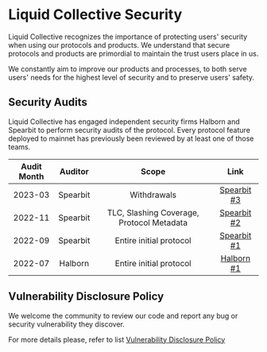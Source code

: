 # Liquid Collective Security

Liquid Collective recognizes the importance of protecting users' security when using our protocols and products. We understand that secure protocols and products are primordial to maintain the trust users place in us. 

We constantly aim to improve our products and processes, to both serve users' needs for the highest level of security and to preserve users' safety. 

## Security Audits

Liquid Collective has engaged independent security firms Halborn and Spearbit to perform security audits of the protocol. Every protocol feature deployed to mainnet has previously been reviewed by at least one of those teams.

| **Audit Month** | **Auditor** |                 **Scope**                 |                 **Link**                 |
|:--------:|:-----------:|:-----------------------------------------:|:----------------------------------------:|
| 2023-03  |  Spearbit   |                Withdrawals                | [Spearbit #3](audits/202303_Spearbit.md) |
| 2022-11  |  Spearbit   | TLC, Slashing Coverage, Protocol Metadata | [Spearbit #2](audits/202211_Spearbit.md) |
| 2022-09  |  Spearbit   |          Entire initial protocol          | [Spearbit #1](audits/202209_Spearbit.md) |
| 2022-07  |   Halborn   |          Entire initial protocol          | [Halborn #1](audits/202211_Spearbit.md)  |

## Vulnerability Disclosure Policy

We welcome the community to review our code and report any bug or security vulnerability they discover.

For more details please, refer to list [Vulnerability Disclosure Policy](VULNERABILITY_DISCLOSURE.md)
